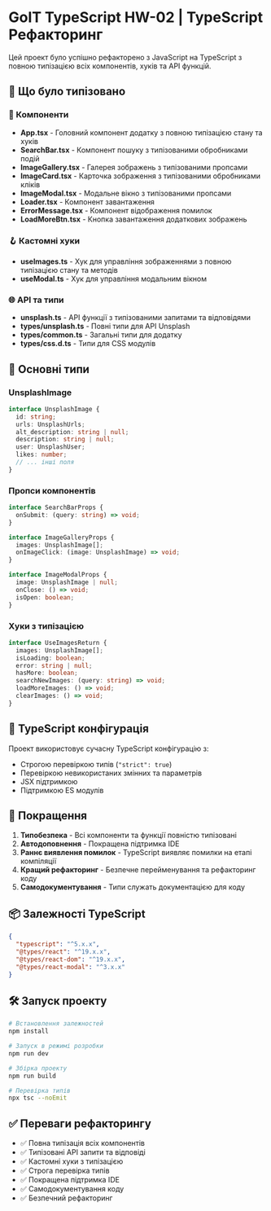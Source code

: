 # GoIT TypeScript HW-02 | TypeScript Рефакторинг

Цей проект було успішно рефакторено з JavaScript на TypeScript з повною
типізацією всіх компонентів, хуків та API функцій.

## 🎯 Що було типізовано

### 📁 Компоненти

- **App.tsx** - Головний компонент додатку з повною типізацією стану та хуків
- **SearchBar.tsx** - Компонент пошуку з типізованими обробниками подій
- **ImageGallery.tsx** - Галерея зображень з типізованими пропсами
- **ImageCard.tsx** - Карточка зображення з типізованими обробниками кліків
- **ImageModal.tsx** - Модальне вікно з типізованими пропсами
- **Loader.tsx** - Компонент завантаження
- **ErrorMessage.tsx** - Компонент відображення помилок
- **LoadMoreBtn.tsx** - Кнопка завантаження додаткових зображень

### 🪝 Кастомні хуки

- **useImages.ts** - Хук для управління зображеннями з повною типізацією стану
  та методів
- **useModal.ts** - Хук для управління модальним вікном

### 🌐 API та типи

- **unsplash.ts** - API функції з типізованими запитами та відповідями
- **types/unsplash.ts** - Повні типи для API Unsplash
- **types/common.ts** - Загальні типи для додатку
- **types/css.d.ts** - Типи для CSS модулів

## 📝 Основні типи

### UnsplashImage

```typescript
interface UnsplashImage {
  id: string;
  urls: UnsplashUrls;
  alt_description: string | null;
  description: string | null;
  user: UnsplashUser;
  likes: number;
  // ... інші поля
}
```

### Пропси компонентів

```typescript
interface SearchBarProps {
  onSubmit: (query: string) => void;
}

interface ImageGalleryProps {
  images: UnsplashImage[];
  onImageClick: (image: UnsplashImage) => void;
}

interface ImageModalProps {
  image: UnsplashImage | null;
  onClose: () => void;
  isOpen: boolean;
}
```

### Хуки з типізацією

```typescript
interface UseImagesReturn {
  images: UnsplashImage[];
  isLoading: boolean;
  error: string | null;
  hasMore: boolean;
  searchNewImages: (query: string) => void;
  loadMoreImages: () => void;
  clearImages: () => void;
}
```

## 🔧 TypeScript конфігурація

Проект використовує сучасну TypeScript конфігурацію з:

- Строгою перевіркою типів (`"strict": true`)
- Перевіркою невикористаних змінних та параметрів
- JSX підтримкою
- Підтримкою ES модулів

## 🚀 Покращення

1. **Типобезпека** - Всі компоненти та функції повністю типізовані
2. **Автодоповнення** - Покращена підтримка IDE
3. **Раннє виявлення помилок** - TypeScript виявляє помилки на етапі компіляції
4. **Кращий рефакторинг** - Безпечне перейменування та рефакторинг коду
5. **Самодокументування** - Типи служать документацією для коду

## 📦 Залежності TypeScript

```json
{
  "typescript": "^5.x.x",
  "@types/react": "^19.x.x",
  "@types/react-dom": "^19.x.x",
  "@types/react-modal": "^3.x.x"
}
```

## 🛠️ Запуск проекту

```bash
# Встановлення залежностей
npm install

# Запуск в режимі розробки
npm run dev

# Збірка проекту
npm run build

# Перевірка типів
npx tsc --noEmit
```

## ✅ Переваги рефакторингу

- ✅ Повна типізація всіх компонентів
- ✅ Типізовані API запити та відповіді
- ✅ Кастомні хуки з типізацією
- ✅ Строга перевірка типів
- ✅ Покращена підтримка IDE
- ✅ Самодокументування коду
- ✅ Безпечний рефакторинг
